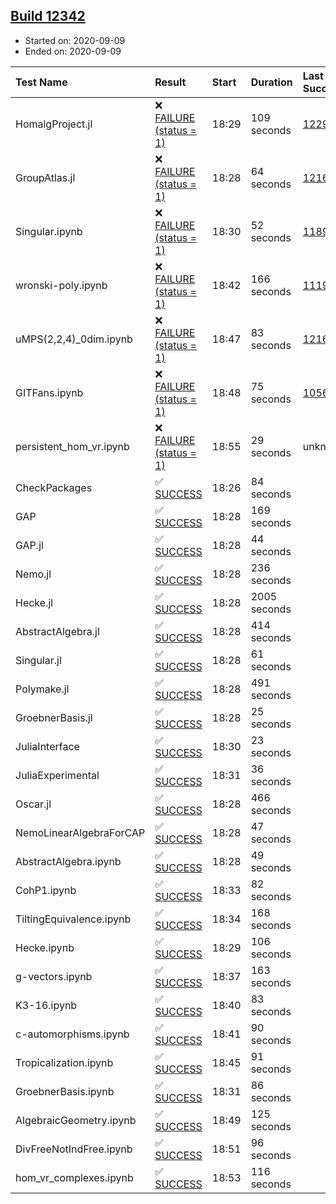 ## [Build 12342](https://oscarci.mathematik.uni-kl.de/job/oscar/12342/)

* Started on: 2020-09-09
* Ended on: 2020-09-09

| Test Name    | Result | Start | Duration | Last Success | First Failure |
|:-------------|:-------|:------|:---------|:-------------|:--------------|
| HomalgProject.jl | ❌ [FAILURE (status = 1)](https://oscarci.mathematik.uni-kl.de/job/oscar/12342/artifact/logs/build-12342/HomalgProject.jl.log) | 18:29 | 109 seconds | [12292](https://oscarci.mathematik.uni-kl.de/job/oscar/12292/) | [12293](https://oscarci.mathematik.uni-kl.de/job/oscar/12293/) |
| GroupAtlas.jl | ❌ [FAILURE (status = 1)](https://oscarci.mathematik.uni-kl.de/job/oscar/12342/artifact/logs/build-12342/GroupAtlas.jl.log) | 18:28 | 64 seconds | [12167](https://oscarci.mathematik.uni-kl.de/job/oscar/12167/) | [12168](https://oscarci.mathematik.uni-kl.de/job/oscar/12168/) |
| Singular.ipynb | ❌ [FAILURE (status = 1)](https://oscarci.mathematik.uni-kl.de/job/oscar/12342/artifact/logs/build-12342/Singular.ipynb.log) | 18:30 | 52 seconds | [11893](https://oscarci.mathematik.uni-kl.de/job/oscar/11893/) | [11894](https://oscarci.mathematik.uni-kl.de/job/oscar/11894/) |
| wronski-poly.ipynb | ❌ [FAILURE (status = 1)](https://oscarci.mathematik.uni-kl.de/job/oscar/12342/artifact/logs/build-12342/wronski-poly.ipynb.log) | 18:42 | 166 seconds | [11192](https://oscarci.mathematik.uni-kl.de/job/oscar/11192/) | [11193](https://oscarci.mathematik.uni-kl.de/job/oscar/11193/) |
| uMPS(2,2,4)_0dim.ipynb | ❌ [FAILURE (status = 1)](https://oscarci.mathematik.uni-kl.de/job/oscar/12342/artifact/logs/build-12342/uMPS-2-2-4-_0dim.ipynb.log) | 18:47 | 83 seconds | [12167](https://oscarci.mathematik.uni-kl.de/job/oscar/12167/) | [12168](https://oscarci.mathematik.uni-kl.de/job/oscar/12168/) |
| GITFans.ipynb | ❌ [FAILURE (status = 1)](https://oscarci.mathematik.uni-kl.de/job/oscar/12342/artifact/logs/build-12342/GITFans.ipynb.log) | 18:48 | 75 seconds | [10566](https://oscarci.mathematik.uni-kl.de/job/oscar/10566/) | [10567](https://oscarci.mathematik.uni-kl.de/job/oscar/10567/) |
| persistent_hom_vr.ipynb | ❌ [FAILURE (status = 1)](https://oscarci.mathematik.uni-kl.de/job/oscar/12342/artifact/logs/build-12342/persistent_hom_vr.ipynb.log) | 18:55 | 29 seconds | unknown | unknown |
| CheckPackages | ✅ [SUCCESS](https://oscarci.mathematik.uni-kl.de/job/oscar/12342/artifact/logs/build-12342/CheckPackages.log) | 18:26 | 84 seconds |  |  |
| GAP | ✅ [SUCCESS](https://oscarci.mathematik.uni-kl.de/job/oscar/12342/artifact/logs/build-12342/GAP.log) | 18:28 | 169 seconds |  |  |
| GAP.jl | ✅ [SUCCESS](https://oscarci.mathematik.uni-kl.de/job/oscar/12342/artifact/logs/build-12342/GAP.jl.log) | 18:28 | 44 seconds |  |  |
| Nemo.jl | ✅ [SUCCESS](https://oscarci.mathematik.uni-kl.de/job/oscar/12342/artifact/logs/build-12342/Nemo.jl.log) | 18:28 | 236 seconds |  |  |
| Hecke.jl | ✅ [SUCCESS](https://oscarci.mathematik.uni-kl.de/job/oscar/12342/artifact/logs/build-12342/Hecke.jl.log) | 18:28 | 2005 seconds |  |  |
| AbstractAlgebra.jl | ✅ [SUCCESS](https://oscarci.mathematik.uni-kl.de/job/oscar/12342/artifact/logs/build-12342/AbstractAlgebra.jl.log) | 18:28 | 414 seconds |  |  |
| Singular.jl | ✅ [SUCCESS](https://oscarci.mathematik.uni-kl.de/job/oscar/12342/artifact/logs/build-12342/Singular.jl.log) | 18:28 | 61 seconds |  |  |
| Polymake.jl | ✅ [SUCCESS](https://oscarci.mathematik.uni-kl.de/job/oscar/12342/artifact/logs/build-12342/Polymake.jl.log) | 18:28 | 491 seconds |  |  |
| GroebnerBasis.jl | ✅ [SUCCESS](https://oscarci.mathematik.uni-kl.de/job/oscar/12342/artifact/logs/build-12342/GroebnerBasis.jl.log) | 18:28 | 25 seconds |  |  |
| JuliaInterface | ✅ [SUCCESS](https://oscarci.mathematik.uni-kl.de/job/oscar/12342/artifact/logs/build-12342/JuliaInterface.log) | 18:30 | 23 seconds |  |  |
| JuliaExperimental | ✅ [SUCCESS](https://oscarci.mathematik.uni-kl.de/job/oscar/12342/artifact/logs/build-12342/JuliaExperimental.log) | 18:31 | 36 seconds |  |  |
| Oscar.jl | ✅ [SUCCESS](https://oscarci.mathematik.uni-kl.de/job/oscar/12342/artifact/logs/build-12342/Oscar.jl.log) | 18:28 | 466 seconds |  |  |
| NemoLinearAlgebraForCAP | ✅ [SUCCESS](https://oscarci.mathematik.uni-kl.de/job/oscar/12342/artifact/logs/build-12342/NemoLinearAlgebraForCAP.log) | 18:28 | 47 seconds |  |  |
| AbstractAlgebra.ipynb | ✅ [SUCCESS](https://oscarci.mathematik.uni-kl.de/job/oscar/12342/artifact/logs/build-12342/AbstractAlgebra.ipynb.log) | 18:28 | 49 seconds |  |  |
| CohP1.ipynb | ✅ [SUCCESS](https://oscarci.mathematik.uni-kl.de/job/oscar/12342/artifact/logs/build-12342/CohP1.ipynb.log) | 18:33 | 82 seconds |  |  |
| TiltingEquivalence.ipynb | ✅ [SUCCESS](https://oscarci.mathematik.uni-kl.de/job/oscar/12342/artifact/logs/build-12342/TiltingEquivalence.ipynb.log) | 18:34 | 168 seconds |  |  |
| Hecke.ipynb | ✅ [SUCCESS](https://oscarci.mathematik.uni-kl.de/job/oscar/12342/artifact/logs/build-12342/Hecke.ipynb.log) | 18:29 | 106 seconds |  |  |
| g-vectors.ipynb | ✅ [SUCCESS](https://oscarci.mathematik.uni-kl.de/job/oscar/12342/artifact/logs/build-12342/g-vectors.ipynb.log) | 18:37 | 163 seconds |  |  |
| K3-16.ipynb | ✅ [SUCCESS](https://oscarci.mathematik.uni-kl.de/job/oscar/12342/artifact/logs/build-12342/K3-16.ipynb.log) | 18:40 | 83 seconds |  |  |
| c-automorphisms.ipynb | ✅ [SUCCESS](https://oscarci.mathematik.uni-kl.de/job/oscar/12342/artifact/logs/build-12342/c-automorphisms.ipynb.log) | 18:41 | 90 seconds |  |  |
| Tropicalization.ipynb | ✅ [SUCCESS](https://oscarci.mathematik.uni-kl.de/job/oscar/12342/artifact/logs/build-12342/Tropicalization.ipynb.log) | 18:45 | 91 seconds |  |  |
| GroebnerBasis.ipynb | ✅ [SUCCESS](https://oscarci.mathematik.uni-kl.de/job/oscar/12342/artifact/logs/build-12342/GroebnerBasis.ipynb.log) | 18:31 | 86 seconds |  |  |
| AlgebraicGeometry.ipynb | ✅ [SUCCESS](https://oscarci.mathematik.uni-kl.de/job/oscar/12342/artifact/logs/build-12342/AlgebraicGeometry.ipynb.log) | 18:49 | 125 seconds |  |  |
| DivFreeNotIndFree.ipynb | ✅ [SUCCESS](https://oscarci.mathematik.uni-kl.de/job/oscar/12342/artifact/logs/build-12342/DivFreeNotIndFree.ipynb.log) | 18:51 | 96 seconds |  |  |
| hom_vr_complexes.ipynb | ✅ [SUCCESS](https://oscarci.mathematik.uni-kl.de/job/oscar/12342/artifact/logs/build-12342/hom_vr_complexes.ipynb.log) | 18:53 | 116 seconds |  |  |
